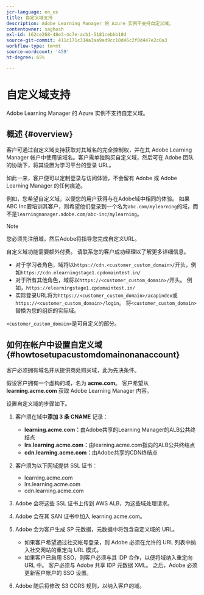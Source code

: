 ```yaml
---
jcr-language: en_us
title: 自定义域支持
description: Adobe Learning Manager 的 Azure 实例不支持自定义域。
contentowner: saghosh
exl-id: 162ce268-48e3-4c7e-acb1-5181cebbb18d
source-git-commit: 411c171c314a3aa9ad9cc10d46c2f0d447e2c0a3
workflow-type: tm+mt
source-wordcount: '459'
ht-degree: 65%

---
```


# 自定义域支持

Adobe Learning Manager 的 Azure 实例不支持自定义域。

## 概述 {#overview}

客户可通过自定义域支持获取对其域名的完全控制权，并在其 Adobe Learning Manager 帐户中使用该域名。客户需单独购买自定义域，然后可在 Adobe 团队的协助下，将其设置为学习平台的登录 URL。

如此一来，客户便可以定制登录与访问体验，不会留有 Adobe 或 Adobe Learning Manager 的任何痕迹。

例如，您希望自定义域，以便您的用户获得与在Adobe域中相同的体验。 如果ABC Inc要培训其客户，则希望他们登录到一个名为`abc.com/mylearning`的域，而不是`learningmanager.adobe.com/abc-inc/mylearning`。

>[!NOTE]
>
>您必须先注册域，然后Adobe将指导您完成自定义URL。


自定义域功能需要额外付费。 请联系您的客户成功经理以了解更多详细信息。

* 对于学习者角色，域将以`https://cdn.<customer_custom_domain>/`开头，例如`https://cdn.elearningstage1.cpdomaintest.in/`
* 对于所有其他角色，域将以`https://<customer_custom_domain>/`开头。 例如，`https://elearningstage1.cpdomaintest.in/`
* 实际登录URL将为`https://<customer_custom_domain>/acapindex`或`https://<customer_custom_domain>/login`。 将`<customer_custom_domain>`替换为您的组织的实际域。

`<customer_custom_domain>`是可自定义的部分。

## 如何在帐户中设置自定义域 {#howtosetupacustomdomainonanaccount}

客户必须拥有域名并从提供商处购买域，此为先决条件。

假设客户拥有一个虚构的域，名为 **acme.com**。 客户希望从 **learning.acme.com** 获取 Adobe Learning Manager 内容。

设置自定义域的步骤如下。

1. 客户须在域中&#x200B;**添加 3 条 CNAME** 记录：

   * **learning.acme.com：**&#x200B;由Adobe共享的Learning Manager的ALB公共终结点
   * **lrs.learning.acme.com：**&#x200B;由learning.acme.com指向的ALB公共终结点
   * **cdn.learning.acme.com：**&#x200B;由Adobe共享的CDN终结点

1. 客户须为以下网域提供 SSL 证书：

   * learning.acme.com
   * lrs.learning.acme.com
   * cdn.learning.acme.com

1. Adobe 会将这些 SSL 证书上传到 AWS ALB，为这些域处理请求。
1. Adobe 会在其 SAN 证书中加入 learning.acme.com。
1. Adobe 会为客户生成 SP 元数据，元数据中将包含自定义域的 URL。

   * 如果客户希望通过社交帐号登录，则 Adobe 必须在允许的 URL 列表中纳入社交网站的重定向 URL 模式。
   * 如果客户已启用 SSO，则客户必须与其 IDP 合作，以便将域纳入重定向 URL 中。 客户必须与 Adobe 共享 IDP 元数据 XML。 之后，Adobe 必须更新客户帐户的 SSO 设置。

1. Adobe 随后将修改 S3 CORS 规则，以纳入客户的域。
